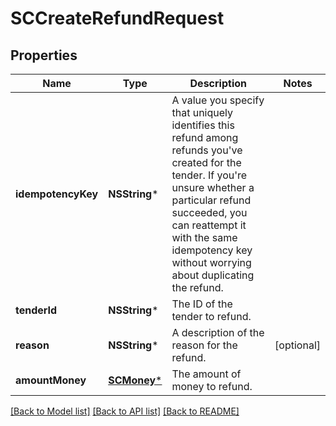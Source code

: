 # SCCreateRefundRequest

## Properties
Name | Type | Description | Notes
------------ | ------------- | ------------- | -------------
**idempotencyKey** | **NSString*** | A value you specify that uniquely identifies this refund among refunds you&#39;ve created for the tender.  If you&#39;re unsure whether a particular refund succeeded, you can reattempt it with the same idempotency key without worrying about duplicating the refund. | 
**tenderId** | **NSString*** | The ID of the tender to refund. | 
**reason** | **NSString*** | A description of the reason for the refund. | [optional] 
**amountMoney** | [**SCMoney***](SCMoney.md) | The amount of money to refund. | 

[[Back to Model list]](../README.md#documentation-for-models) [[Back to API list]](../README.md#documentation-for-api-endpoints) [[Back to README]](../README.md)


